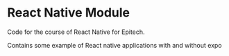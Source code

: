 # React Native Module

Code for the course of React Native for Epitech.


Contains some example of React native applications with and without expo
